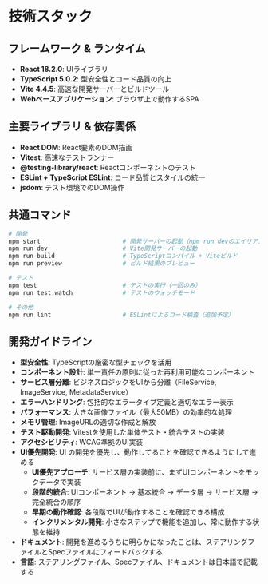 # 技術スタック

## フレームワーク & ランタイム
- **React 18.2.0**: UIライブラリ
- **TypeScript 5.0.2**: 型安全性とコード品質の向上
- **Vite 4.4.5**: 高速な開発サーバーとビルドツール
- **Webベースアプリケーション**: ブラウザ上で動作するSPA

## 主要ライブラリ & 依存関係
- **React DOM**: React要素のDOM描画
- **Vitest**: 高速なテストランナー
- **@testing-library/react**: Reactコンポーネントのテスト
- **ESLint + TypeScript ESLint**: コード品質とスタイルの統一
- **jsdom**: テスト環境でのDOM操作

## 共通コマンド
```bash
# 開発
npm start                       # 開発サーバーの起動（npm run devのエイリアス）
npm run dev                     # Vite開発サーバーの起動
npm run build                   # TypeScriptコンパイル + Viteビルド
npm run preview                 # ビルド結果のプレビュー

# テスト
npm test                        # テストの実行（一回のみ）
npm run test:watch              # テストのウォッチモード

# その他
npm run lint                    # ESLintによるコード検査（追加予定）
```

## 開発ガイドライン
- **型安全性**: TypeScriptの厳密な型チェックを活用
- **コンポーネント設計**: 単一責任の原則に従った再利用可能なコンポーネント
- **サービス層分離**: ビジネスロジックをUIから分離（FileService, ImageService, MetadataService）
- **エラーハンドリング**: 包括的なエラータイプ定義と適切なエラー表示
- **パフォーマンス**: 大きな画像ファイル（最大50MB）の効率的な処理
- **メモリ管理**: ImageURLの適切な作成と解放
- **テスト駆動開発**: Vitestを使用した単体テスト・統合テストの実装
- **アクセシビリティ**: WCAG準拠のUI実装
- **UI優先開発**: UI の開発を優先し、動作してることを確認できるようにして進める
  - **UI優先アプローチ**: サービス層の実装前に、まずUIコンポーネントをモックデータで実装
  - **段階的統合**: UIコンポーネント → 基本統合 → データ層 → サービス層 → 完全統合の順序
  - **早期の動作確認**: 各段階でUIが動作することを確認できる構成
  - **インクリメンタル開発**: 小さなステップで機能を追加し、常に動作する状態を維持
- **ドキュメント**: 開発を進めるうちに明らかになったことは、ステアリングファイルとSpecファイルにフィードバックする
- **言語**: ステアリングファイル、Specファイル、ドキュメントは日本語で記載する